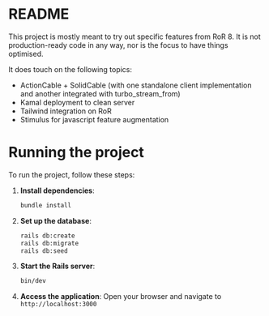 # README

This project is mostly meant to try out specific features from RoR 8.
It is not production-ready code in any way, nor is the focus to have things optimised.

It does touch on the following topics:

- ActionCable + SolidCable (with one standalone client implementation and another integrated with turbo_stream_from)
- Kamal deployment to clean server
- Tailwind integration on RoR
- Stimulus for javascript feature augmentation

# Running the project

To run the project, follow these steps:

1. **Install dependencies**:

   ```sh
   bundle install
   ```

2. **Set up the database**:

   ```sh
   rails db:create
   rails db:migrate
   rails db:seed
   ```

3. **Start the Rails server**:

   ```sh
   bin/dev
   ```

4. **Access the application**:
   Open your browser and navigate to `http://localhost:3000`
